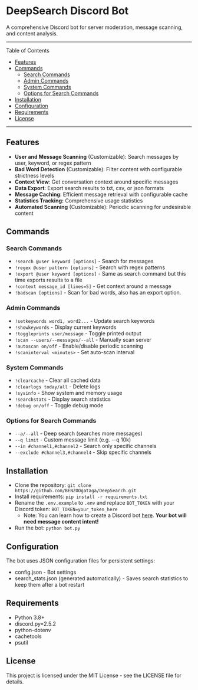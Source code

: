 # DeepSearch Discord Bot
A comprehensive Discord bot for server moderation, message scanning, and content analysis.

---
Table of Contents
- [Features](#features)
- [Commands](#commands)
  - [Search Commands](#search-commands)
  - [Admin Commands](#admin-commands)
  - [System Commands](#system-commands)
  - [Options for Search Commands](#options-for-search-commands)
- [Installation](#installation)
- [Configuration](#configuration)
- [Requirements](#requirements)
- [License](#license)
---

## Features
- **User and Message Scanning** (Customizable): Search messages by user, keyword, or regex pattern
- **Bad Word Detection** (Customizable): Filter content with configurable strictness levels
- **Context View**: Get conversation context around specific messages
- **Data Export**: Export search results to txt, csv, or json formats
- **Message Caching**: Efficient message retrieval with configurable cache
- **Statistics Tracking:** Comprehensive usage statistics
- **Automated Scanning** (Customizable): Periodic scanning for undesirable content

## Commands
### Search Commands
- `!search @user keyword [options]` - Search for messages
- `!regex @user pattern [options]` - Search with regex patterns
- `!export @user keyword [options]` - Same as search command but this time exports results to a file
- `!context message_id [lines=5]` - Get context around a message
- `!badscan [options]` - Scan for bad words, also has an export option.

### Admin Commands
- `!setkeywords word1, word2...` - Update search keywords
- `!showkeywords` - Display current keywords
- `!toggleprints user/message` - Toggle printed output
- `!scan --users/--messages/--all` - Manually scan server
- `!autoscan on/off` - Enable/disable periodic scanning
- `!scaninterval <minutes>` - Set auto-scan interval

### System Commands
- `!clearcache` - Clear all cached data
- `!clearlogs today/all` - Delete logs
- `!sysinfo` - Show system and memory usage
- `!searchstats` - Display search statistics
- `!debug on/off` - Toggle debug mode

### Options for Search Commands
- `--a/--all` - Deep search (searches more messages)
- `--q limit` - Custom message limit (e.g. --q 10k)
- `--in #channel1,#channel2` - Search only specific channels
- `--exclude #channel3,#channel4` - Skip specific channels

## Installation
- Clone the repository: `git clone https://github.com/BENZOOgataga/DeepSearch.git`
- Install requirements: `pip install -r requirements.txt`
- Rename the `.env.example` to `.env` and replace `BOT_TOKEN` with your Discord token: `BOT_TOKEN=your_token_here`
  - Note: You can learn how to create a Discord bot [here](BOT_TOKEN_TUTORIAL.md). **Your bot will need message content intent!**
- Run the bot: `python bot.py`

## Configuration
The bot uses JSON configuration files for persistent settings:

- config.json - Bot settings
- search_stats.json (generated automatically) - Saves search statistics to keep them after a bot restart

## Requirements
- Python 3.8+
- discord.py=2.5.2
- python-dotenv
- cachetools
- psutil

## License
This project is licensed under the MIT License - see the LICENSE file for details.
